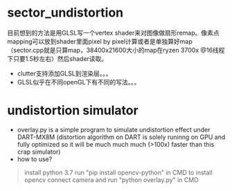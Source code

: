# sector_undistortion
目前想到的方法是用GLSL写一个vertex shader来对图像做扇形remap。像素点mapping可以放到shader里面pixel by pixel计算或者是单独算好map（sector.cpp就是只算map，38400x21600大小的map在ryzen 3700x @16线程下只要1.5秒左右）然后shader读取。
- clutter支持添加GLSL到渲染层。。。
- GLSL似乎在不同openGL下有不同的写法。。。

# undistortion simulator 
- overlay.py is a simple program to simulate undistortion effect under DART-MX8M (distortion algorithm on DART is solely runinng on GPU and fully optimized so it will be much much much (>100x) faster than this crap simulator)
- how to use? 
> install python 3.7
> run "pip install opencv-python" in CMD to install opencv
> connect camera and run "python overlay.py" in CMD
